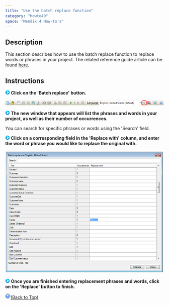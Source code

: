 ```yaml
---
title: "Use the batch replace function"
category: "howto40"
space: "Mendix 4 How-to's"
---
```

## Description

This section describes how to use the batch replace function to replace words or phrases in your project. The related reference guide article can be found [here](https://world.mendix.com/pages/releaseview.action?pageId=10092591).

## Instructions

![](attachments/819203/917932.png) **Click on the 'Batch replace' button.**

![](attachments/2621629/2752999.png)

![](attachments/819203/917932.png) **The new window that appears will list the phrases and words in your project, as well as their number of occurrences.**

You can search for specific phrases or words using the 'Search' field.

![](attachments/819203/917932.png) **Click on a corresponding field in the 'Replace with' column, and enter the word or phrase you would like to replace the original with.**

![](attachments/2621629/2752969.png)

![](attachments/819203/917932.png) **Once you are finished entering replacement phrases and words, click on the 'Replace' button to finish.**

[![](attachments/819203/917564.png)](Use+the+batch+replace+function)[(Back to Top)](Use+the+batch+replace+function)